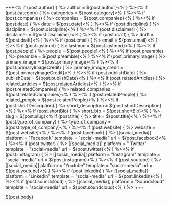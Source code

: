 +++<% if (post.author) { %>
author = ${post.author}<% } %><% if (post.category) { %>
categories = ${post.category}<% } %><% if (post.companies) { %>
companies = ${post.companies}<% } %><% if (post.date) { %>
date = ${post.date}<% } %><% if (post.discipline) { %>
discipline = ${post.discipline}<% } %><% if (post.disclaimer) { %>
disclaimer = ${post.disclaimer}<% } %><% if (post.draft) { %>
draft = ${post.draft}<% } %><% if (post.email) { %>
email = ${post.email}<% } %><% if (post.lastmod) { %>
lastmod = ${post.lastmod}<% } %><% if (post.people) { %>
people = ${post.people}<% } %><% if (post.preamble) { %>
preamble = ${post.preamble}<% } %><% if (post.primaryImage) { %>
primary_image = ${post.primaryImage}<% } %><% if (post.primaryImageCredit) { %>
primary_image_credit = ${post.primaryImageCredit}<% } %><% if (post.publishDate) { %>
publishDate = ${post.publishDate}<% } %><% if (post.relatedArticles) { %>
related_articles = ${post.relatedArticles}<% } %><% if (post.relatedCompanies) { %>
related_companies = ${post.relatedCompanies}<% } %><% if (post.relatedPeople) { %>
related_people = ${post.relatedPeople}<% } %><% if (post.shortDescription) { %>
short_description = ${post.shortDescription}<% } %><% if (post.shortBio) { %>
short_bio = ${post.shortBio}<% } %>
slug = ${post.slug}<% if (post.title) { %>
title = ${post.title}<% } %><% if (post.type_of_company) { %>
type_of_company = ${post.type_of_company}<% } %><% if (post.website) { %>
website = ${post.website}<% } %><% if (post.facebook) { %>
[[social_media]]
platform = "Facebook"
template = "social-media"
url = ${post.facebook}<% } %><% if (post.twitter) { %>
[[social_media]]
platform = " Twitter"
template = "social-media"
url = ${post.twitter}<% } %><% if (post.instagram) { %>
[[social_media]]
platform = "Instagram"
template = "social-media"
url = ${post.instagram}<% } %><% if (post.youtube) { %>
[[social_media]]
platform = "Youtube"
template = "social-media"
url = ${post.youtube}<% } %><% if (post.linkedin) { %>
[[social_media]]
platform = "Linkedin"
template = "social-media"
url = ${post.linkedin}<% } %><% if (post.soundcloud) { %>
[[social_media]]
platform = "Soundcloud"
template = "social-media"
url = ${post.soundcloud}<% } %>
+++

${post.body}
